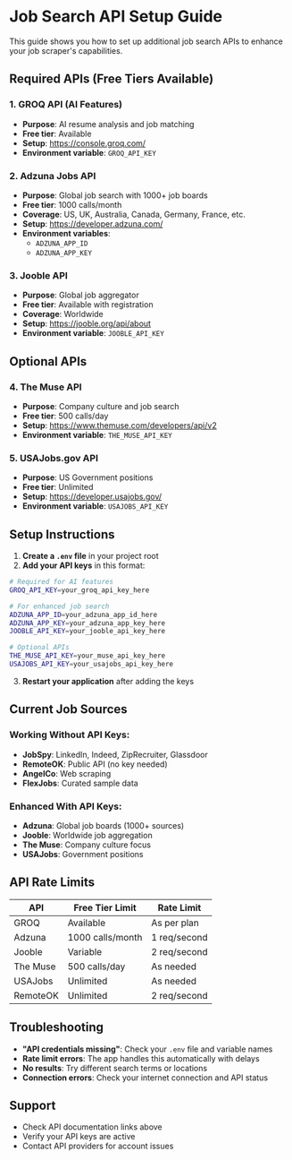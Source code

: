 # Job Search API Setup Guide

This guide shows you how to set up additional job search APIs to enhance your job scraper's capabilities.

## Required APIs (Free Tiers Available)

### 1. GROQ API (AI Features)
- **Purpose**: AI resume analysis and job matching
- **Free tier**: Available
- **Setup**: https://console.groq.com/
- **Environment variable**: `GROQ_API_KEY`

### 2. Adzuna Jobs API
- **Purpose**: Global job search with 1000+ job boards
- **Free tier**: 1000 calls/month
- **Coverage**: US, UK, Australia, Canada, Germany, France, etc.
- **Setup**: https://developer.adzuna.com/
- **Environment variables**: 
  - `ADZUNA_APP_ID`
  - `ADZUNA_APP_KEY`

### 3. Jooble API
- **Purpose**: Global job aggregator
- **Free tier**: Available with registration
- **Coverage**: Worldwide
- **Setup**: https://jooble.org/api/about
- **Environment variable**: `JOOBLE_API_KEY`

## Optional APIs

### 4. The Muse API
- **Purpose**: Company culture and job search
- **Free tier**: 500 calls/day
- **Setup**: https://www.themuse.com/developers/api/v2
- **Environment variable**: `THE_MUSE_API_KEY`

### 5. USAJobs.gov API
- **Purpose**: US Government positions
- **Free tier**: Unlimited
- **Setup**: https://developer.usajobs.gov/
- **Environment variable**: `USAJOBS_API_KEY`

## Setup Instructions

1. **Create a `.env` file** in your project root
2. **Add your API keys** in this format:

```bash
# Required for AI features
GROQ_API_KEY=your_groq_api_key_here

# For enhanced job search
ADZUNA_APP_ID=your_adzuna_app_id_here
ADZUNA_APP_KEY=your_adzuna_app_key_here
JOOBLE_API_KEY=your_jooble_api_key_here

# Optional APIs
THE_MUSE_API_KEY=your_muse_api_key_here
USAJOBS_API_KEY=your_usajobs_api_key_here
```

3. **Restart your application** after adding the keys

## Current Job Sources

### Working Without API Keys:
- **JobSpy**: LinkedIn, Indeed, ZipRecruiter, Glassdoor
- **RemoteOK**: Public API (no key needed)
- **AngelCo**: Web scraping
- **FlexJobs**: Curated sample data

### Enhanced With API Keys:
- **Adzuna**: Global job boards (1000+ sources)
- **Jooble**: Worldwide job aggregation
- **The Muse**: Company culture focus
- **USAJobs**: Government positions

## API Rate Limits

| API | Free Tier Limit | Rate Limit |
|-----|----------------|------------|
| GROQ | Available | As per plan |
| Adzuna | 1000 calls/month | 1 req/second |
| Jooble | Variable | 2 req/second |
| The Muse | 500 calls/day | As needed |
| USAJobs | Unlimited | As needed |
| RemoteOK | Unlimited | 2 req/second |

## Troubleshooting

- **"API credentials missing"**: Check your `.env` file and variable names
- **Rate limit errors**: The app handles this automatically with delays
- **No results**: Try different search terms or locations
- **Connection errors**: Check your internet connection and API status

## Support

- Check API documentation links above
- Verify your API keys are active
- Contact API providers for account issues 
